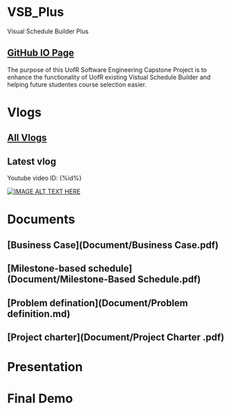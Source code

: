 # VSB_Plus

Visual Schedule Builder Plus

## [GitHub IO Page](https://yang242j.github.io/VSB_Plus)

The purpose of this UofR Software Engineering Capstone Project is to enhance the functionality of UofR existing Vistual Schedule Builder and helping future studentes course selection easier.

# Vlogs

## [All Vlogs](Document/Vlogs/vlog.md)

## Latest vlog
[id]: y45IOaX7iNw

Youtube video ID: {%id%}

[![IMAGE ALT TEXT HERE](https://img.youtube.com/vi/[id]/0.jpg)](https://www.youtube.com/watch?/v=[id])

# Documents

## [Business Case](Document/Business Case.pdf)

## [Milestone-based schedule](Document/Milestone-Based Schedule.pdf)

## [Problem defination](Document/Problem definition.md)

## [Project charter](Document/Project Charter .pdf)

# Presentation

# Final Demo
